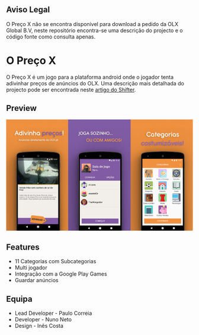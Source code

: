
##  Aviso Legal
O Preço X não se encontra disponivel para download a pedido da OLX Global B.V, neste repositório encontra-se uma descrição do projecto e o código fonte como consulta apenas.

#  O Preço X
O Preço X é um jogo para a plataforma android onde o jogador tenta adivinhar preços de anúncios do OLX.
Uma descrição mais detalhada do projecto pode ser encontrada neste [artigo do Shifter](https://shifter.sapo.pt/2018/02/jogo-preco-certo-olx/).

##  Preview
![Preview Images](https://raw.githubusercontent.com/Pipas/OPrecoX/master/docs/images/sidebyside.jpg)

##  Features
* 11 Categorias com Subcategorias
* Multi jogador
* Integração com a Google Play Games
* Guardar anúncios

##  Equipa
 * Lead Developer - Paulo Correia
 * Developer - Nuno Neto
 * Design - Inês Costa
